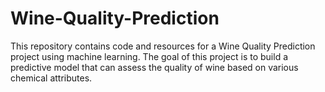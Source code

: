 # Wine-Quality-Prediction
This repository contains code and resources for a Wine Quality Prediction project using machine learning. The goal of this project is to build a predictive model that can assess the quality of wine based on various chemical attributes.
